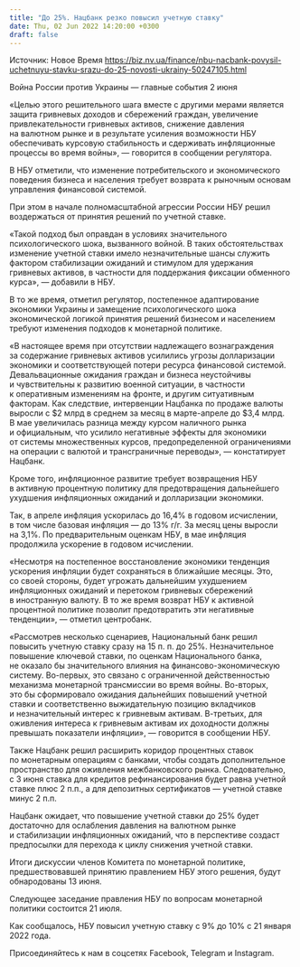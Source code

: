 ```yaml
---
title: "До 25%. Нацбанк резко повысил учетную ставку"
date: Thu, 02 Jun 2022 14:20:00 +0300
draft: false
---
```

Источник: Новое Время https://biz.nv.ua/finance/nbu-nacbank-povysil-uchetnuyu-stavku-srazu-do-25-novosti-ukrainy-50247105.html


Война России против Украины — главные события 2 июня

«Целью этого решительного шага вместе с другими мерами является защита гривневых доходов и сбережений граждан, увеличение привлекательности гривневых активов, снижение давления на валютном рынке и в результате усиления возможности НБУ обеспечивать курсовую стабильность и сдерживать инфляционные процессы во время войны», — говорится в сообщении регулятора.

 В НБУ отметили, что изменение потребительского и экономического поведения бизнеса и населения требует возврата к рыночным основам управления финансовой системой.

 При этом в начале полномасштабной агрессии России НБУ решил воздержаться от принятия решений по учетной ставке.

 «Такой подход был оправдан в условиях значительного психологического шока, вызванного войной. В таких обстоятельствах изменение учетной ставки имело незначительные шансы служить фактором стабилизации ожиданий и стимулом для удержания гривневых активов, в частности для поддержания фиксации обменного курса», — добавили в НБУ.

 В то же время, отметил регулятор, постепенное адаптирование экономики Украины и замещение психологического шока экономической логикой принятия решений бизнесом и населением требуют изменения подходов к монетарной политике.

 «В настоящее время при отсутствии надлежащего вознаграждения за содержание гривневых активов усилились угрозы долларизации экономики и соответствующей потери ресурса финансовой системой. Девальвационные ожидания граждан и бизнеса неустойчивы и чувствительны к развитию военной ситуации, в частности к оперативным изменениям на фронте, и другим ситуативным факторам. Как следствие, интервенции Нацбанка по продаже валюты выросли с $2 млрд в среднем за месяц в марте-апреле до $3,4 млрд. В мае увеличилась разница между курсом наличного рынка и официальным, что усилило негативные эффекты для экономики от системы множественных курсов, предопределенной ограничениями на операции с валютой и трансграничные переводы», — констатирует Нацбанк.

 Кроме того, инфляционное развитие требует возвращения НБУ в активную процентную политику для предотвращения дальнейшего ухудшения инфляционных ожиданий и долларизации экономики.

 Так, в апреле инфляция ускорилась до 16,4% в годовом исчислении, в том числе базовая инфляция — до 13% г/г. За месяц цены выросли на 3,1%. По предварительным оценкам НБУ, в мае инфляция продолжила ускорение в годовом исчислении.

 «Несмотря на постепенное восстановление экономики тенденция ускорения инфляции будет сохраняться в ближайшие месяцы. Это, со своей стороны, будет угрожать дальнейшим ухудшением инфляционных ожиданий и перетоком гривневых сбережений в иностранную валюту. В то же время возврат НБУ к активной процентной политике позволит предотвратить эти негативные тенденции», — отметил центробанк.

 «Рассмотрев несколько сценариев, Национальный банк решил повысить учетную ставку сразу на 15 п. п. до 25%. Незначительное повышение ключевой ставки, по оценкам Национального банка, не оказало бы значительного влияния на финансово-экономическую систему. Во-первых, это связано с ограниченной действенностью механизма монетарной трансмиссии во время войны. Во-вторых, это бы сформировало ожидания дальнейших повышений учетной ставки и соответственно выжидательную позицию вкладчиков и незначительный интерес к гривневым активам. В-третьих, для оживления интереса к гривневым активам их доходности должны превышать показатели инфляции», — говорится в сообщении НБУ.

 Также Нацбанк решил расширить коридор процентных ставок по монетарным операциям с банками, чтобы создать дополнительное пространство для оживления межбанковского рынка. Следовательно, с 3 июня ставка для кредитов рефинансирования будет равна учетной ставке плюс 2 п.п., а для депозитных сертификатов — учетной ставке минус 2 п.п.

 Нацбанк ожидает, что повышение учетной ставки до 25% будет достаточно для ослабления давления на валютном рынке и стабилизации инфляционных ожиданий, что в перспективе создаст предпосылки для перехода к циклу снижения учетной ставки.

 Итоги дискуссии членов Комитета по монетарной политике, предшествовавшей принятию правлением НБУ этого решения, будут обнародованы 13 июня.

Следующее заседание правления НБУ по вопросам монетарной политики состоится 21 июля.

Как сообщалось, НБУ повысил учетную ставку с 9% до 10% с 21 января 2022 года.

Присоединяйтесь к нам в соцсетях Facebook, Telegram и Instagram.

